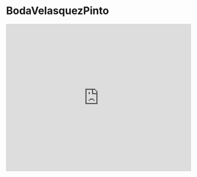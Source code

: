# BodaVelasquezPinto
<iframe allowfullscreen="allowfullscreen" allow="clipboard-write" scrolling="no" class="fp-iframe" src="https://heyzine.com/flip-book/f733c3d3d5.html" style="border: 1px solid lightgray; width: 100%; height: 400px;"></iframe>
